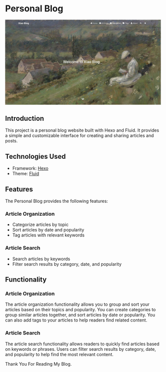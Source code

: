 # Personal Blog

![image](https://raw.githubusercontent.com/syoho/github-image/main/blog/xiaoblog.jpg)

## Introduction

This project is a personal blog website built with Hexo and Fluid. It provides a simple and customizable interface for creating and sharing articles and posts.

## Technologies Used

- Framework: [Hexo](https://github.com/hexojs/hexo)
- Theme: [Fluid](https://github.com/fluid-dev/hexo-theme-fluid)   

## Features

The Personal Blog provides the following features:

### Article Organization

- Categorize articles by topic
- Sort articles by date and popularity
- Tag articles with relevant keywords

### Article Search

- Search articles by keywords
- Filter search results by category, date, and popularity

## Functionality

### Article Organization

The article organization functionality allows you to group and sort your articles based on their topics and popularity. You can create categories to group similar articles together, and sort articles by date or popularity. You can also add tags to your articles to help readers find related content.

### Article Search

The article search functionality allows readers to quickly find articles based on keywords or phrases. Users can filter search results by category, date, and popularity to help find the most relevant content.

Thank You For Reading My Blog.








